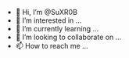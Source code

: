 - 👋 Hi, I’m @SuXR0B
- 👀 I’m interested in ...
- 🌱 I’m currently learning ...
- 💞️ I’m looking to collaborate on ...
- 📫 How to reach me ...

<!---
SuXR0B/SuXR0B is a ✨ special ✨ repository because its `README.md` (this file) appears on your GitHub profile.
You can click the Preview link to take a look at your changes.
--->
